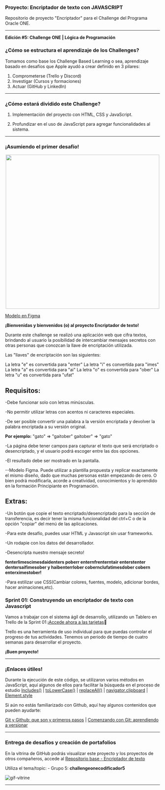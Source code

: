### Proyecto: Encriptador de texto con JAVASCRIPT

Repositorio de proyecto "Encriptador" para el Challenge del Programa Oracle ONE.
  

---
**Edición #5: Challenge ONE | Lógica de Programación**


### ¿Cómo se estructura el aprendizaje de los Challenges?

Tomamos como base los Challenge Based Learning o sea, aprendizaje basado en desafíos que Apple ayudó a crear definido en 3 pilares:

1) Comprometerse (Trello y Discord)
2) Investigar (Cursos y formaciones)
3) Actuar (GitHub y LinkedIn)

---

### ¿Cómo estará dividido este Challenge?


1) Implementación del proyecto con HTML, CSS y JavaScript.

2) Profundizar en el uso de JavaScript para agregar funcionalidades al sistema.

---

### ¡Asumiendo el primer desafío!

<p align="center" >
     <img width="500" heigth="300" src="https://user-images.githubusercontent.com/91544872/157673573-5e781ce9-601c-4ea3-9db1-b60bebf717aa.png">
</p>

 [Modelo en Figma](https://www.figma.com/file/trP3p5nEh7XUyB3n2bomjP/Alura-Challenge---Desaf%C3%ADo-1---L%C3%B3gica)


**¡Bienvenidas y bienvenidos (o) al proyecto Encriptador de texto!**

Durante este challenge se realizó una aplicación web que cifra textos, brindando al usuario la posibilidad de intercambiar mensajes secretos con otras personas que conozcan la llave de encriptación utilizada.

Las "llaves" de encriptación son las siguientes:

La letra "e" es convertida para "enter"
La letra "i" es convertida para "imes"
La letra "a" es convertida para "ai"
La letra "o" es convertida para "ober"
La letra "u" es convertida para "ufat"

## Requisitos:

-Debe funcionar solo con letras minúsculas.

-No permitir utilizar letras con acentos ni caracteres especiales.

-De ser posible convertir una palabra a la versión encriptada y devolver la palabra encriptada a su versión original.

**Por ejemplo:**
"gato" => "gaitober"
gaitober" => "gato"

-La página debe tener campos para capturar el texto que será encriptado o desencriptado, y el usuario podrá escoger entre las dos opciones.

-El resultado debe ser mostrado en la pantalla.

--Modelo Figma. Puede utilizar a plantilla propuesta y replicar exactamente el mismo diseño, dado que muchas personas están empezando de cero. O bien podrá modificarla, acorde a creatividad, conocimientos y lo aprendido en la formación Principiante en Programación.

## Extras:

-Un botón que copie el texto encriptado/desencriptado para la sección de transferencia, es decir tener la misma funcionalidad del ctrl+C o de la opción "copiar" del menú de las aplicaciones.

-Para este desafío, puedes usar HTML y Javascript sin usar frameworks. 

-Un rodapie con los datos del desarrollador.

-Desencripta nuestro mensaje secreto!

**fenterlimescimesdaidenters poberr enternfrenterntair enterstenter dentersaifimesober y haibenterrlober cobernclufatimesdober cobern enterximestober!**

-Para estilizar use CSS(Cambiar colores, fuentes, modelo, adicionar bordes, hacer animaciones,etc).

### Sprint 01: Construyendo un encriptador de texto con Javascript
 
Vamos a trabajar con el sistema ágil de desarrollo, utilizando un Tablero en Trello de la Sprint 01  [¡Accede ahora a las tarjetas](https://trello.com/b/k9WwtdYU/g5-challenge-one-encriptador-de-texto)📅

Trello es una herramienta de uso individual para que puedas controlar el progreso de tus actividades.
Tenemos un periodo de tiempo de cuatro semanas para desarrollar el proyecto.

**¡Buen proyecto!**

---

### ¡Enlaces útiles!

Durante la ejecución de este código, se utilizaron varios métodos en JavaScript, aquí algunos de ellos para facilitar la búsqueda en el proceso de estudio
  [Includes()](https://developer.mozilla.org/pt-BR/docs/Web/JavaScript/Reference/Global_Objects/Array/includes) |
  [toLowerCase()](https://developer.mozilla.org/pt-BR/docs/Web/JavaScript/Reference/Global_Objects/String/toLowerCase) |
  [replaceAll()](https://developer.mozilla.org/pt-BR/docs/Web/JavaScript/Reference/Global_Objects/String/replaceAll) |
  [navigator.clipboard](https://developer.mozilla.org/en-US/docs/Mozilla/Add-ons/WebExtensions/Interact_with_the_clipboard) |
  [Element.style](https://www.w3schools.com/jsref/dom_obj_style.asp)
  
  Si aún no estás familiarizado con Github, aquí hay algunos contenidos que pueden ayudarte:

  [Git y Github: que son y primeros pasos](https://www.aluracursos.com/blog/git-y-github-que-son-y-primeros-pasos)   |
  [Comenzando con Git: aprendiendo a versionar](https://www.aluracursos.com/blog/comenzando-con-git)
 
---

### Entrega de desafíos y creación de portafolios

En la vitrina de GitHub podrás visualizar este proyecto y los proyectos de otros compañeros, accede al [Repositorio base - Encriptador de texto](https://github.com/topics/challengeonecodificador5)

Utiliza el tema/topic:
     - Grupo 5: **challengeonecodificador5**

![gif-vitrine](https://user-images.githubusercontent.com/91544872/153601047-62aee6cb-e3cf-42b3-92c3-7130c996113f.gif)


     
     
--- 



